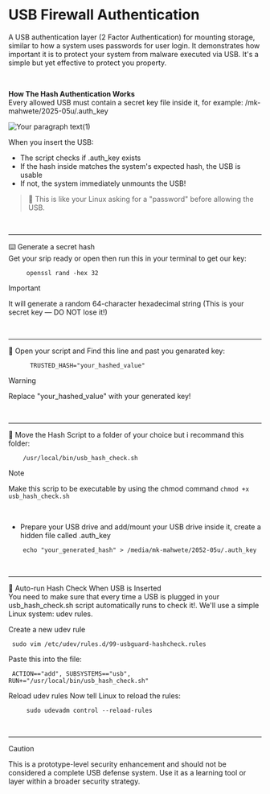 # USB Firewall Authentication
A USB authentication layer (2 Factor Authentication) for mounting storage, similar to how a system uses passwords for user login. It demonstrates how important it is to protect your system from malware executed via USB. It's a simple but yet effective to protect you property.

<br/>

**How The Hash Authentication Works**<br/>
Every allowed USB must contain a secret key file inside it, for example:
/mk-mahwete/2025-05u/.auth_key

![Your paragraph text(1)](https://github.com/user-attachments/assets/e9b148f5-925f-477e-bbc6-01fc5756dc8a)


When you insert the USB:

* The script checks if .auth_key exists
* If the hash inside matches the system's expected hash, the USB is usable
* If not, the system immediately unmounts the USB!
  
> 🔐 This is like your Linux asking for a "password" before allowing the USB.

<br/>

***

⌨️ Generate a secret hash<br/>
Get your srip ready or open then run this in your terminal to get our key:
```
     openssl rand -hex 32
```

> [!IMPORTANT]
> It will generate a random 64-character hexadecimal string (This is your secret key — DO NOT lose it!)

<br/>

***

📜 Open your script and Find this line and past you genarated key:
```
      TRUSTED_HASH="your_hashed_value"
```
> [!WARNING]
> Replace "your_hashed_value" with your generated key!

<br/>

***

💾 Move the Hash Script to a folder of your choice but i recommand this folder:
```
    /usr/local/bin/usb_hash_check.sh
```
> [!NOTE]
> Make this scrip to be executable by using the chmod command `chmod +x usb_hash_check.sh` 

<br/>

* Prepare your USB drive and add/mount your USB drive inside it, create a hidden file called .auth_key
```
    echo "your_generated_hash" > /media/mk-mahwete/2052-05u/.auth_key
```

<br/>

***

🔖 Auto-run Hash Check When USB is Inserted\
You need to make sure that every time a USB is plugged in your usb_hash_check.sh script automatically runs to check it!. We'll use a simple Linux system: udev rules.

Create a new udev rule

     sudo vim /etc/udev/rules.d/99-usbguard-hashcheck.rules
Paste this into the file:
     
     ACTION=="add", SUBSYSTEMS=="usb", RUN+="/usr/local/bin/usb_hash_check.sh"

Reload udev rules
Now tell Linux to reload the rules:
```     
     sudo udevadm control --reload-rules
```

<br/>

***

> [!CAUTION] 
> This is a prototype-level security enhancement and should not be considered a complete USB defense system. Use it as a learning tool or layer within a broader security strategy.

